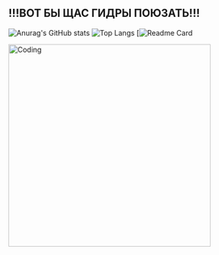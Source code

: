 ##  !!!ВОТ БЫ ЩАС ГИДРЫ ПОЮЗАТЬ!!!

![Anurag's GitHub stats](https://github-readme-stats.vercel.app/api?username=Mazyazya&theme=shadow_red&show_icons=true)
![Top Langs](https://github-readme-stats.vercel.app/api/top-langs/?username=Mazyazya&layout=compact&theme=shadow_red&bg_color=00000000)
[![Readme Card](https://github-readme-stats.vercel.app/api/pin/?username=Mazyazya&repo=github-readme-stats&theme=shadow_red)

<img align="center" alt="Coding" width="400" src="https://media1.tenor.com/m/yEABoAxayrAAAAAd/dante-dmc.gif">
<!--
**Mazyazya/Mazyazya** is a ✨ _special_ ✨ repository because its `README.md` (this file) appears on your GitHub profile.

Here are some ideas to get you started:

- 🔭 I’m currently working on ...
- 🌱 I’m currently learning ...
- 👯 I’m looking to collaborate on ...
- 🤔 I’m looking for help with ...
- 💬 Ask me about ...
- 📫 How to reach me: ...
- 😄 Pronouns: ...
- ⚡ Fun fact: ...
-->
